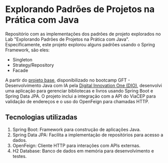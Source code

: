 # Explorando Padrões de Projetos na Prática com Java

Repositório com as implementações dos padrões de projeto explorados no Lab "Explorando Padrões de Projetos na Prática com Java". Especificamente, este projeto explorou alguns padrões usando o Spring Framework, são eles:

- Singleton
- Strategy/Repository
- Facade

A partir do [projeto base](https://github.com/falvojr/lab-padroes-projeto-spring), disponibilizado no bootcamp GFT - Desenvolvimento Java com IA pela [Digital Innovation One (DIO)](dio.me), desenvolvi uma aplicação para gerenciar bibliotecas e livros usando Spring Boot e Spring Data JPA. O projeto inclui a integração com a API do ViaCEP para validação de endereços e o uso do OpenFeign para chamadas HTTP.

## Tecnologias utilizadas

1. Spring Boot: Framework para construção de aplicações Java.
2. Spring Data JPA: Facilita a implementação de repositórios para acesso a dados.
3. OpenFeign: Cliente HTTP para interações com APIs externas.
4. H2 Database: Banco de dados em memória para desenvolvimento e testes.

